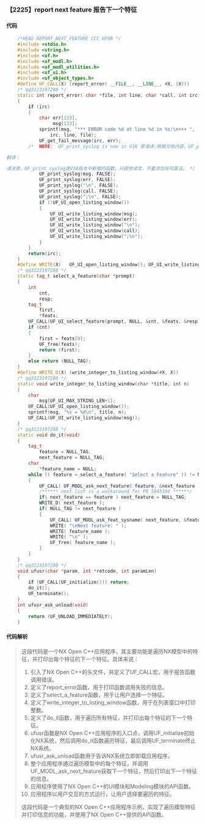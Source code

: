 ### 【2225】report next feature 报告下一个特征

#### 代码

```cpp
    /*HEAD REPORT_NEXT_FEATURE CCC UFUN */  
    #include <stdio.h>  
    #include <string.h>  
    #include <uf.h>  
    #include <uf_modl.h>  
    #include <uf_modl_utilities.h>  
    #include <uf_ui.h>  
    #include <uf_object_types.h>  
    #define UF_CALL(X) (report_error( __FILE__, __LINE__, #X, (X)))  
    /* qq3123197280 */  
    static int report_error( char *file, int line, char *call, int irc)  
    {  
        if (irc)  
        {  
            char err[133],  
                 msg[133];  
            sprintf(msg, "*** ERROR code %d at line %d in %s:\n+++ ",  
                irc, line, file);  
            UF_get_fail_message(irc, err);  
        /*  NOTE:  UF_print_syslog is new in V18 里海译:根据文档内容，UF_print_syslog是V18版本中新增的函数。以下是翻译后的内容：

翻译：

请注意，UF_print_syslog是V18版本中新增的函数，只提供译文，不要添加任何废话。 */  
            UF_print_syslog(msg, FALSE);  
            UF_print_syslog(err, FALSE);  
            UF_print_syslog("\n", FALSE);  
            UF_print_syslog(call, FALSE);  
            UF_print_syslog(";\n", FALSE);  
            if (!UF_UI_open_listing_window())  
            {  
                UF_UI_write_listing_window(msg);  
                UF_UI_write_listing_window(err);  
                UF_UI_write_listing_window("\n");  
                UF_UI_write_listing_window(call);  
                UF_UI_write_listing_window(";\n");  
            }  
        }  
        return(irc);  
    }  
    #define WRITE(X)   UF_UI_open_listing_window(); UF_UI_write_listing_window(X)  
    /* qq3123197280 */  
    static tag_t select_a_feature(char *prompt)  
    {  
        int  
            cnt,  
            resp;  
        tag_t  
            first,  
            *feats;  
        UF_CALL(UF_UI_select_feature(prompt, NULL, &cnt, &feats, &resp));  
        if (cnt)  
        {  
            first = feats[0];  
            UF_free(feats);  
            return (first);  
        }  
        else return (NULL_TAG);  
    }  
    #define WRITE_D(X) (write_integer_to_listing_window(#X, X))  
    /* qq3123197280 */  
    static void write_integer_to_listing_window(char *title, int n)  
    {  
        char  
            msg[UF_UI_MAX_STRING_LEN+1];  
        UF_CALL(UF_UI_open_listing_window());  
        sprintf(msg, "%s = %d\n", title, n);  
        UF_CALL(UF_UI_write_listing_window(msg));  
    }  
    /* qq3123197280 */  
    static void do_it(void)  
    {  
        tag_t  
            feature = NULL_TAG,  
            next_feature = NULL_TAG;  
        char   
            *feature_name = NULL;  
        while (( feature = select_a_feature( "Select a Feature" )) != NULL_TAG )  
        {  
            UF_CALL( UF_MODL_ask_next_feature( feature, &next_feature ));  
            /****** next lint is a workaround for PR 5045304 ******/  
            if( next_feature == feature ) next_feature = NULL_TAG;  
            WRITE_D( next_feature );  
            if( NULL_TAG != next_feature )  
            {  
                UF_CALL( UF_MODL_ask_feat_sysname( next_feature, &feature_name ));  
                WRITE( "\nNext feature: " );  
                WRITE( feature_name );  
                WRITE( "\n" );  
                UF_free( feature_name );  
            }  
        }  
    }  
    /* qq3123197280 */  
    void ufusr(char *param, int *retcode, int paramLen)  
    {  
        if (UF_CALL(UF_initialize())) return;  
        do_it();  
        UF_terminate();  
    }  
    int ufusr_ask_unload(void)  
    {  
        return (UF_UNLOAD_IMMEDIATELY);  
    }

```

#### 代码解析

> 这段代码是一个NX Open C++应用程序，其主要功能是遍历NX模型中的特征，并打印出每个特征的下一个特征。具体来说：
>
> 1. 引入了NX Open C++的头文件，并定义了UF_CALL宏，用于报告函数调用错误。
> 2. 定义了report_error函数，用于打印函数调用失败的信息。
> 3. 定义了select_a_feature函数，用于让用户选择一个特征。
> 4. 定义了write_integer_to_listing_window函数，用于在列表窗口中打印整数。
> 5. 定义了do_it函数，用于遍历所有特征，并打印出每个特征的下一个特征。
> 6. ufusr函数是NX Open C++应用程序的入口点，调用UF_initialize初始化NX系统，然后调用do_it函数遍历特征，最后调用UF_terminate终止NX系统。
> 7. ufusr_ask_unload函数用于告诉NX系统立即卸载应用程序。
> 8. 整个应用程序通过遍历模型中的每个特征，并调用UF_MODL_ask_next_feature获取下一个特征，然后打印出下一个特征的信息。
> 9. 应用程序使用了NX Open C++的UI模块和Modeling模块的API函数。
> 10. 应用程序以用户交互的方式运行，让用户选择要遍历的特征。
>
> 这段代码是一个典型的NX Open C++应用程序示例，实现了遍历模型特征并打印信息的功能，并使用了NX Open C++提供的API函数。
>
